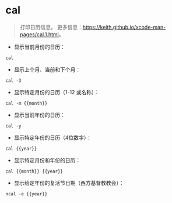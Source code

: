 # cal

> 打印日历信息。
> 更多信息：<https://keith.github.io/xcode-man-pages/cal.1.html>。

- 显示当前月份的日历：

`cal`

- 显示上个月、当前和下个月：

`cal -3`

- 显示特定月份的日历（1-12 或名称）：

`cal -m {{month}}`

- 显示当前年份的日历：

`cal -y`

- 显示特定年份的日历（4位数字）：

`cal {{year}}`

- 显示特定月份和年份的日历：

`cal {{month}} {{year}}`

- 显示给定年份的复活节日期（西方基督教教会）：

`ncal -e {{year}}`